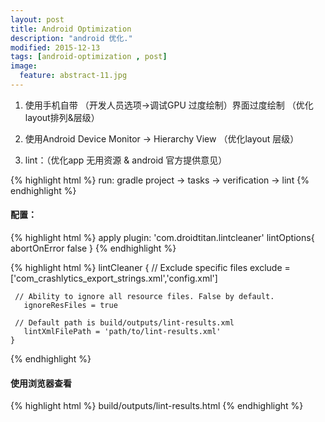 ```yaml
---
layout: post
title: Android Optimization
description: "android 优化."
modified: 2015-12-13
tags: [android-optimization , post]
image:
  feature: abstract-11.jpg
---
```


1. 使用手机自带 （开发人员选项->调试GPU 过度绘制）界面过度绘制 （优化layout排列&层级）

2. 使用Android Device Monitor -> Hierarchy View （优化layout 层级）

3. lint：（优化app 无用资源 & android 官方提供意见）

{% highlight html %}
    run:
        gradle project -> tasks -> verification -> lint
{% endhighlight %}

#### 配置：

{% highlight html %}
    apply plugin: 'com.droidtitan.lintcleaner'
    lintOptions{
        abortOnError false
    }
{% endhighlight %}

{% highlight html %}
    lintCleaner {
     // Exclude specific files
      exclude = ['com_crashlytics_export_strings.xml','config.xml']

     // Ability to ignore all resource files. False by default.
       ignoreResFiles = true

     // Default path is build/outputs/lint-results.xml
       lintXmlFilePath = 'path/to/lint-results.xml'
    }
{% endhighlight %}

#### 使用浏览器查看

{% highlight html %}
build/outputs/lint-results.html
{% endhighlight %}


